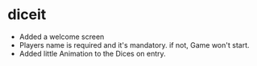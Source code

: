 # diceit
- Added a welcome screen
- Players name is required and it's mandatory. if not, Game won't start.
- Added little Animation to the Dices on entry.